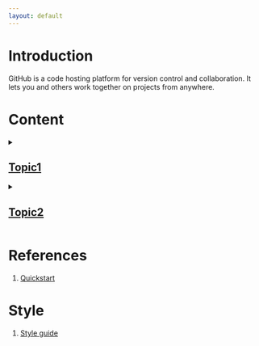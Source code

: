 ```yaml
---
layout: default
---
```


# Introduction

GitHub is a code hosting platform for version control and collaboration. It lets you and others work together on projects from anywhere.

# Content

<details><summary>
   
## [Topic1](https://iruelas.readthedocs.io/es/main/index.html) 
</summary>

1. [Iruelas](https://iruelas.readthedocs.io/es/main/index.html)
1. [RF](/markdown_files/RF.md)
4. ...
5. [Post](/docs/post.md)
   
</details>

<details><summary>

## [Topic2](https://iruelas.readthedocs.io/es/main/index.html) 
</summary>

Content ....

</details>

# References

1. [Quickstart](https://docs.github.com/es/pages/quickstart)

# Style

1. [Style guide](/docs/style.md)

